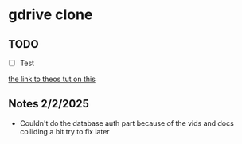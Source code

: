 # gdrive clone

## TODO

- [ ] Test

[the link to theos tut on this](https://www.youtube.com/watch?v=c-hKSbzooAg)

## Notes 2/2/2025

- Couldn't do the database auth part because of the vids and docs colliding a bit try to fix later
